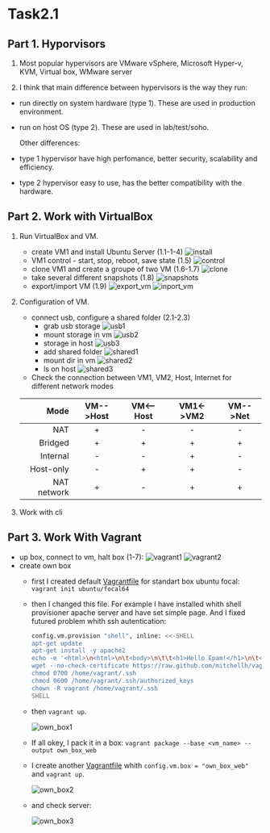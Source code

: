 
# Task2.1

## Part 1. Hyporvisors

1. Most popular hypervisors are VMware vSphere, Microsoft Hyper-v, KVM, Virtual box, WMware server

2. I think that main difference between hypervisors is the way they run:

- run directly on system hardware (type 1). These are used in production environment.
- run on host OS (type 2). These are used in lab/test/soho.

  Other differences:

- type 1 hypervisor have high perfomance, better security, scalability and efficiency.
- type 2 hypervisor easy to use, has the better compatibility with the hardware.

## Part 2. Work with VirtualBox

1. Run VirtualBox and VM.
   - create VM1 and install Ubuntu Server (1.1-1-4)
     ![install](./assets/install_ubuntu.gif)
   - VM1 control - start, stop, reboot, save state (1.5)
     ![control](./assets/vm_control.gif)
   - clone VM1 and create a groupe of two VM (1.6-1.7)
     ![clone](./assets/clone_vm.gif)
   - take several different snapshots (1.8)
     ![snapshots](./assets/snapshots.png)
   - export/import VM (1.9)
     ![export_vm](./assets/export_vm.png)
     ![inport_vm](./assets/import_vm.png)
2. Configuration of VM.
   - connect usb, configure a shared folder (2.1-2.3)
     - grab usb storage
     ![usb1](./assets/usb1.png)
     - mount storage in vm
     ![usb2](./assets/usb2.png)
     - storage in host
     ![usb3](./assets/usb3.png)
     - add shared folder
     ![shared1](./assets/shared1.png)
     - mount dir in vm
     ![shared2](./assets/shared2.png)
     - ls on host
     ![shared3](./assets/shared3.png)
   - Check the connection between VM1, VM2, Host, Internet for different network modes

    | Mode         | VM-->Host | VM<--Host | VM1<->VM2 | VM-->Net |
    | -----------: | :-------: | :-------: | :-------: | :------: |
    |  NAT         |     +     |      -    |     -     |       -  |
    | Bridged      |     +     |      +    |      +    |        + |
    | Internal     |     -     |      -    |    +      |       -  |
    | Host-only    |     -     |      +    |      +    |        - |
    |  NAT network |     +     |      -    |      +    |        + |

3. Work with cli

## Part 3. Work With Vagrant

- up box, connect to vm, halt box (1-7):
![vagrant1](./assets/vagrant1.png)
![vagrant2](./assets/vagrant2.png)
- create own box
  - first I created default [Vagrantfile](vagrant/Vagrantfile) for standart box ubuntu focal:
    ```vagrant init ubuntu/focal64```
  - then I changed this file. For example I have installed whith shell provisioner apache server and have set simple page. And I fixed futured problem whith ssh autentication:

    ```bash
    config.vm.provision "shell", inline: <<-SHELL
    apt-get update
    apt-get install -y apache2
    echo -e '<html>\n<html>\n\t<body>\n\t\t<h1>Hello Epam!</h1>\n\t</body>\n</html>' > /var/www/html/index.html
    wget --no-check-certificate https://raw.github.com/mitchellh/vagrant/master/keys/vagrant.pub -O /home/vagrant/.ssh/authorized_keys  
    chmod 0700 /home/vagrant/.ssh
    chmod 0600 /home/vagrant/.ssh/authorized_keys
    chown -R vagrant /home/vagrant/.ssh
    SHELL
    ```

  - then ```vagrant up```.
  
    ![own_box1](assets/own_box1.png)

  - If all okey, I pack it in a box: ```vagrant package --base <vm_name> --output own_box_web```
  - I create another [Vagrantfile](own_box/Vagrantfile) whith ```config.vm.box = "own_box_web"``` and ```vagrant up```.
  
    ![own_box2](assets/own_box2.png)

  - and check server:

    ![own_box3](assets/own_box3.png)
